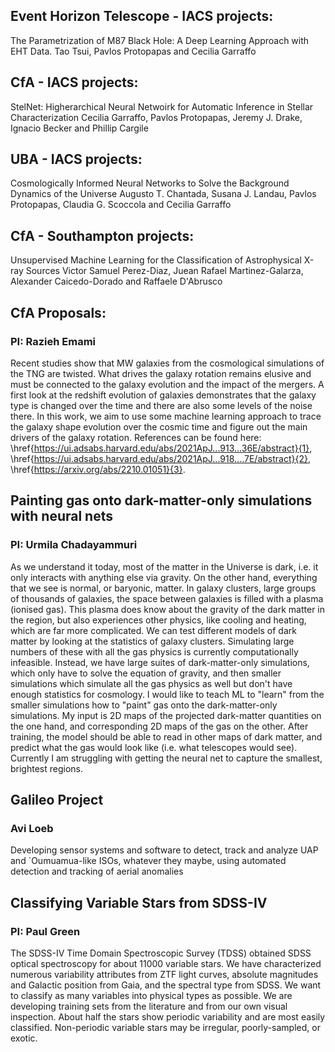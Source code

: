 

[//]: # (Past, current, proposed)
## Event Horizon Telescope - IACS projects:

The Parametrization of M87 Black Hole: A Deep Learning Approach with EHT Data.
Tao Tsui, Pavlos Protopapas and Cecilia Garraffo 


## CfA - IACS projects:

StelNet: Higherarchical Neural Netwoirk for Automatic Inference in Stellar Characterization
Cecilia Garraffo, Pavlos Protopapas, Jeremy J. Drake, Ignacio Becker and Phillip Cargile

## UBA - IACS projects:

Cosmologically Informed Neural Networks to Solve the Background Dynamics of the Universe
Augusto T. Chantada, Susana J. Landau, Pavlos Protopapas, Claudia G. Scoccola and Cecilia Garraffo


## CfA - Southampton projects:

Unsupervised Machine Learning for the Classification of Astrophysical X-ray Sources
Victor Samuel Perez-Diaz, Juean Rafael Martinez-Galarza, Alexander Caicedo-Dorado and Raffaele D'Abrusco

## CfA Proposals:

### PI: Razieh Emami

Recent studies show that MW galaxies from the cosmological simulations of the TNG are twisted. What drives the galaxy rotation remains elusive and must be connected to the galaxy evolution and the impact of the mergers. A first look at the redshift evolution of galaxies demonstrates that the galaxy type is changed over the time and there are also some levels of the noise there. In this work, we aim to use some machine learning approach to trace the galaxy shape evolution over the cosmic time and figure out the main drivers of the galaxy rotation. References can be found here: \href{https://ui.adsabs.harvard.edu/abs/2021ApJ...913...36E/abstract}{1}, \href{https://ui.adsabs.harvard.edu/abs/2021ApJ...918....7E/abstract}{2}, \href{https://arxiv.org/abs/2210.01051}{3}.

## Painting gas onto dark-matter-only simulations with neural nets

### PI: Urmila Chadayammuri

As we understand it today, most of the matter in the Universe is dark, i.e. it only interacts with anything else via gravity. On the other hand, everything that we see is normal, or baryonic, matter. In galaxy clusters, large groups of thousands of galaxies, the space between galaxies is filled with a plasma (ionised gas). This plasma does know about the gravity of the dark matter in the region, but also experiences other physics, like cooling and heating, which are far more complicated. We can test different models of dark matter by looking at the statistics of galaxy clusters. Simulating large numbers of these with all the gas physics is currently computationally infeasible. Instead, we have large suites of dark-matter-only simulations, which only have to solve the equation of gravity, and then smaller simulations which simulate all the gas physics as well but don't have enough statistics for cosmology. I would like to teach ML to "learn" from the smaller simulations how to "paint" gas onto the dark-matter-only simulations. 
My input is 2D maps of the projected dark-matter quantities on the one hand, and corresponding 2D maps of the gas on the other. After training, the model should be able to read in other maps of dark matter, and predict what the gas would look like (i.e. what telescopes would see). Currently I am struggling with getting the neural net to capture the smallest, brightest regions.

## Galileo Project

### Avi Loeb
Developing sensor systems and software to detect, track and analyze UAP and `Oumuamua-like ISOs, whatever they maybe, using automated detection and tracking of aerial anomalies

## Classifying Variable Stars from SDSS-IV

### PI: Paul Green

The SDSS-IV Time Domain Spectroscopic Survey (TDSS) obtained SDSS optical spectroscopy for about 11000 variable stars.  We have characterized numerous variability attributes from ZTF light curves, absolute magnitudes and Galactic position from Gaia, and the spectral type from SDSS.  We want to classify as many variables into physical types as possible.  We are developing training sets from the literature and from our own visual inspection.  About half the stars show periodic variability and are most easily classified.  Non-periodic variable stars may be irregular, poorly-sampled, or exotic.
